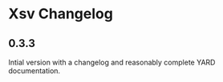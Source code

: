 # Xsv Changelog

## 0.3.3

Intial version with a changelog and reasonably complete YARD documentation.

